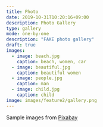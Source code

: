 ```yaml
---
title: Photo
date: 2019-10-31T10:20:16+09:00
description: Photo Gallery
type: gallery
mode: one-by-one
description: "FAKE photo gallery"
draft: true
images:
  - image: beach.jpg
    caption: beach, women, car
  - image: beautiful.jpg
    caption: beautiful women
  - image: people.jpg
    caption: man
  - image: child.jpg
    caption: child
image: images/feature2/gallery.png
---
```


Sample images from [Pixabay](https://pixabay.com)
